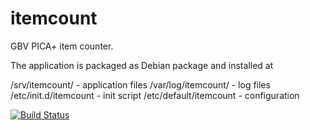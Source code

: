 # itemcount

GBV PICA+ item counter.

The application is packaged as Debian package and installed at 

  /srv/itemcount/        - application files
  /var/log/itemcount/    - log files
  /etc/init.d/itemcount  - init script
  /etc/default/itemcount - configuration

[![Build Status](https://travis-ci.org/gbv/itemcount.svg)](https://travis-ci.org/gbv/itemcount)
